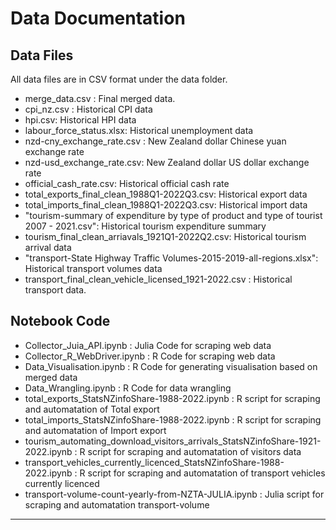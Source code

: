 # Data Documentation

## Data Files
All data files are in CSV format under the data folder.
- merge_data.csv : Final merged data.
- cpi_nz.csv : Historical CPI  data
- hpi.csv: Historical HPI data
- labour_force_status.xlsx: Historical unemployment data 
- nzd-cny_exchange_rate.csv : New Zealand dollar Chinese yuan exchange rate
- nzd-usd_exchange_rate.csv: New Zealand dollar US dollar exchange rate
- official_cash_rate.csv: Historical official cash rate
- total_exports_final_clean_1988Q1-2022Q3.csv: Historical export data
- total_imports_final_clean_1988Q1-2022Q3.csv: Historical import data
- "tourism-summary of expenditure by type of product and type of tourist 2007 - 2021.csv": Historical tourism expenditure summary
- tourism_final_clean_arriavals_1921Q1-2022Q2.csv: Historical tourism arrival data
- "transport-State Highway Traffic Volumes-2015-2019-all-regions.xlsx": Historical transport volumes data
- transport_final_clean_vehicle_licensed_1921-2022.csv : Historical transport data.

## Notebook Code
- Collector_Juia_API.ipynb : Julia Code for scraping web data
- Collector_R_WebDriver.ipynb : R Code for scraping web data 
- Data_Visualisation.ipynb : R Code for generating visualisation based on merged data
- Data_Wrangling.ipynb : R Code for data wrangling
- total_exports_StatsNZinfoShare-1988-2022.ipynb : R script for scraping and automatation of Total export 
- total_imports_StatsNZinfoShare-1988-2022.ipynb : R script for scraping and automatation of Import export 
- tourism_automating_download_visitors_arrivals_StatsNZinfoShare-1921-2022.ipynb : R script for scraping and automatation of visitors data
- transport_vehicles_currently_licenced_StatsNZinfoShare-1988-2022.ipynb : R script for scraping and automatation of transport vehicles currently licenced
- transport-volume-count-yearly-from-NZTA-JULIA.ipynb :  Julia script for scraping and automatation transport-volume

---


